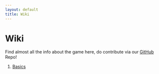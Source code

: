 ```yaml
---
layout: default
title: Wiki
---
```


# Wiki

Find almost all the info about the game here, do contribute via our [GitHub](https://github.com/Cubersurge/cubersurge.github.io/) Repo!

1. [Basics](https://cubersurge.github.io/wiki/basics)
